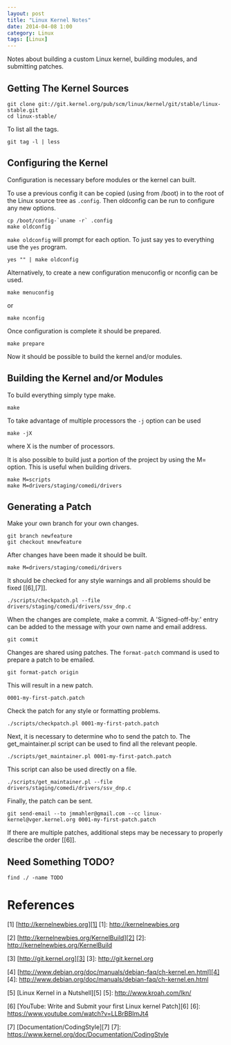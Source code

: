 ```yaml
---
layout: post
title: "Linux Kernel Notes"
date: 2014-04-08 1:00
category: Linux
tags: [Linux]
---
```


Notes about building a custom Linux kernel,
building modules, and submitting patches.

Getting The Kernel Sources
--------------------------

    git clone git://git.kernel.org/pub/scm/linux/kernel/git/stable/linux-stable.git
    cd linux-stable/

To list all the tags.

    git tag -l | less

Configuring the Kernel
----------------------

Configuration is necessary before modules or the kernel can built.

To use a previous config it can be copied (using from /boot) in
to the root of the Linux source tree as `.config`.
Then oldconfig can be run to configure any new options.

    cp /boot/config-`uname -r` .config
    make oldconfig

`make oldconfig` will prompt for each option.
To just say yes to everything use the `yes` program.

    yes "" | make oldconfig

Alternatively, to create a new configuration menuconfig or nconfig can be used.

    make menuconfig

or

    make nconfig

Once configuration is complete it should be prepared.

    make prepare

Now it should be possible to build the kernel and/or modules.

Building the Kernel and/or Modules
----------------------------------

To build everything simply type make.

    make

To take advantage of multiple processors the `-j` option can be used

    make -jX

where X is the number of processors.

It is also possible to build just a portion of the project by
using the M= option.  This is useful when building drivers.

    make M=scripts
    make M=drivers/staging/comedi/drivers

Generating a Patch
------------------

Make your own branch for your own changes.

    git branch newfeature
    git checkout mnewfeature

After changes have been made it should be built.

    make M=drivers/staging/comedi/drivers

It should be checked for any style warnings and all
problems should be fixed [[6],[7]].

    ./scripts/checkpatch.pl --file drivers/staging/comedi/drivers/ssv_dnp.c

When the changes are complete, make a commit.
A 'Signed-off-by:' entry can be added to the message with your own
name and email address.

    git commit

Changes are shared using patches.  The `format-patch` command is used
to prepare a patch to be emailed.

    git format-patch origin

This will result in a new patch.

    0001-my-first-patch.patch

Check the patch for any style or formatting problems.

    ./scripts/checkpatch.pl 0001-my-first-patch.patch

Next, it is necessary to determine who to send the patch to.
The get_maintainer.pl script can be used to find all the relevant
people.

    ./scripts/get_maintainer.pl 0001-my-first-patch.patch

This script can also be used directly on a file.

    ./scripts/get_maintainer.pl --file drivers/staging/comedi/drivers/ssv_dnp.c

Finally, the patch can be sent.

    git send-email --to jmmahler@gmail.com --cc linux-kernel@vger.kernel.org 0001-my-first-patch.patch

If there are multiple patches, additional steps may be necessary to
properly describe the order [[6]].

Need Something TODO?
---------------------

    find ./ -name TODO

References
==========

  [1] [http://kernelnewbies.org][1]
  [1]: http://kernelnewbies.org

  [2] [http://kernelnewbies.org/KernelBuild][2]
  [2]: http://kernelnewbies.org/KernelBuild

  [3] [http://git.kernel.org][3]
  [3]: http://git.kernel.org

  [4] [http://www.debian.org/doc/manuals/debian-faq/ch-kernel.en.html][4]
  [4]: http://www.debian.org/doc/manuals/debian-faq/ch-kernel.en.html

  [5] [Linux Kernel in a Nutshell][5]
  [5]: http://www.kroah.com/lkn/

  [6] [YouTube: Write and Submit your first Linux kernel Patch][6]
  [6]: https://www.youtube.com/watch?v=LLBrBBImJt4

  [7] [Documentation/CodingStyle][7]
  [7]: https://www.kernel.org/doc/Documentation/CodingStyle

